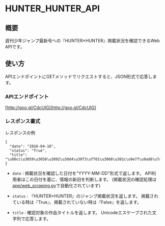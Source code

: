 # HUNTER_HUNTER_API

## 概要
週刊少年ジャンプ最新号への『HUNTER×HUNTER』掲載状況を確認できるWeb APIです。

## 使い方
APIエンドポイントにGETメソッドでリクエストすると、JSON形式で応答します。


### APIエンドポイント
[http://goo.gl/CdcUIG](http://goo.gl/CdcUIG)

### レスポンス書式

レスポンスの例

```
{
  "date": "2016-04-16",
  "status": "True",
  "title": "\u80cc\u3059\u3058\u3092\u30d4\u30f3\uff01\u3068\u301c\u9e7f\u9ad8\u7af6\u6280\u30c0\u30f3\u30b9\u90e8\u3078\u3088\u3046\u3053\u305d\u301c"
}
```

+   `date` :
    掲載状況を確認した日付を"YYYY-MM-DD"形式で返します。
    API利用者はこの日付を基に、情報の新旧を判断します。
    (掲載状況の確認処理は[app/web_scraping.py](https://github.com/kowloon-dev/HUNTER_HUNTER_API/blob/master/app/web_scraping.py)で自動化されています)

+   `status` :
    『HUNTER×HUNTER』のジャンプ掲載状況を返します。
    掲載されている時は『True』、掲載されていない時は『False』を返します。

+   `title` :
    確認対象の作品タイトルを返します。
    Unicodeエスケープされた文字列で応答します。

